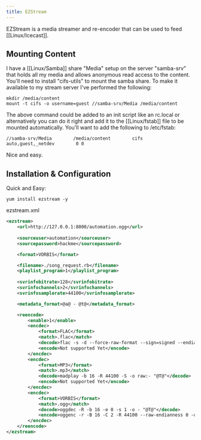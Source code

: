 ```yaml
---
title: EZStream
---
```


EZStream is a media streamer and re-encoder that can be used to feed
[[Linux/Icecast]].

## Mounting Content

I have a [[Linux/Samba]] share "Media" setup on the server "samba-srv" that
holds all my media and allows anonymous read access to the content. You'll need
to install "cifs-utils" to mount the samba share. To make it available to my
stream server I've performed the following:

```
mkdir /media/content
mount -t cifs -o username=guest //samba-srv/Media /media/content
```

The above command could be added to an init script like an rc.local or
alternatively you can do it right and add it to the [[Linux/fstab]] file to be
mounted automatically. You'll want to add the following to /etc/fstab:

```
//samba-srv/Media        /media/content        cifs        auto,guest,_netdev        0 0
```

Nice and easy.

## Installation & Configuration

Quick and Easy:

```
yum install ezstream -y
```

ezstream.xml

```xml
<ezstream>
    <url>http://127.0.0.1:8000/automation.ogg</url>
    
    <sourceuser>automation</sourceuser>
    <sourcepassword>hackme</sourcepassword>

    <format>VORBIS</format>

    <filename>./song_request.rb</filename>
    <playlist_program>1</playlist_program>
    
    <svrinfobitrate>128</svrinfobitrate>
    <svrinfochannels>2</svrinfochannels>
    <svrinfosamplerate>44100</svrinfosamplerate>

    <metadata_format>@a@ - @t@</metadata_format>

    <reencode>
        <enable>1</enable>
        <encdec>
            <format>FLAC</format>
            <match>.flac</match>
            <decode>flac -s -d --force-raw-format --sign=signed --endian=little -o - "@T@"</decode>
            <encode>Not supported Yet</encode>
        </encdec>
        <encdec>
            <format>MP3</format>
            <match>.mp3</match>
            <decode>madplay -b 16 -R 44100 -S -o raw:- "@T@"</decode>
            <encode>Not supported Yet</encode>
        </encdec>
        <encdec>
            <format>VORBIS</format>
            <match>.ogg</match>
            <decode>oggdec -R -b 16 -e 0 -s 1 -o - "@T@"</decode>
            <encode>oggenc -r -B 16 -C 2 -R 44100 --raw-endianness 0 -q 1.5 -t "@M@" -</encode>
        </encdec>
    </reencode>
</ezstream>
```

